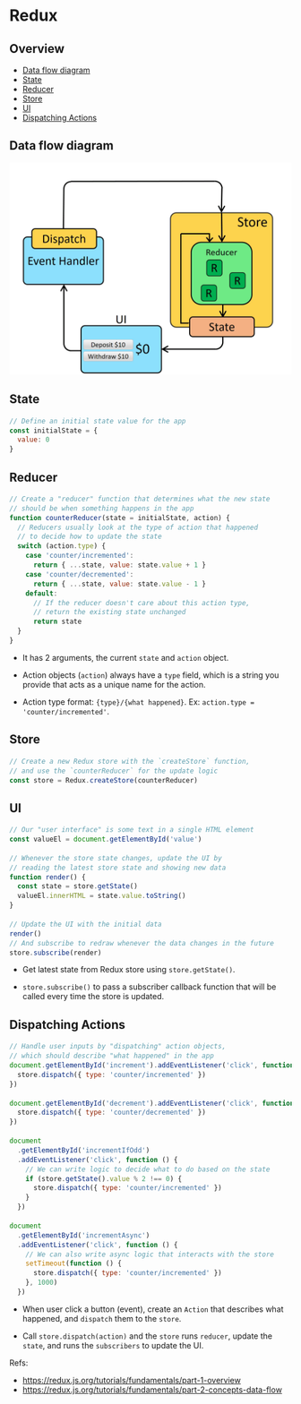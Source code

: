 # Redux

## Overview
* [Data flow diagram](#data-flow-diagram)
* [State](#state)
* [Reducer](#reducer)
* [Store](#store)
* [UI](#ui)
* [Dispatching Actions](#dispatching-actions)

## Data flow diagram
![Redux data flow diagram](https://github.com/tw-wong/learn-js/blob/master/screenshot/redux_data_flow_diagram.gif)


## State
```javascript
// Define an initial state value for the app
const initialState = {
  value: 0
}
```

## Reducer

```javascript
// Create a "reducer" function that determines what the new state
// should be when something happens in the app
function counterReducer(state = initialState, action) {
  // Reducers usually look at the type of action that happened
  // to decide how to update the state
  switch (action.type) {
    case 'counter/incremented':
      return { ...state, value: state.value + 1 }
    case 'counter/decremented':
      return { ...state, value: state.value - 1 }
    default:
      // If the reducer doesn't care about this action type,
      // return the existing state unchanged
      return state
  }
}
```

* It has 2 arguments, the current `state` and `action` object.

* Action objects (`action`) always have a `type` field, which is a string you provide that acts as a unique name for the action. 

* Action type format: `{type}/{what happened}`. Ex: `action.type = 'counter/incremented'`.

## Store

```javascript
// Create a new Redux store with the `createStore` function,
// and use the `counterReducer` for the update logic
const store = Redux.createStore(counterReducer)
```

## UI

```javascript
// Our "user interface" is some text in a single HTML element
const valueEl = document.getElementById('value')

// Whenever the store state changes, update the UI by
// reading the latest store state and showing new data
function render() {
  const state = store.getState()
  valueEl.innerHTML = state.value.toString()
}

// Update the UI with the initial data
render()
// And subscribe to redraw whenever the data changes in the future
store.subscribe(render)
```

* Get latest state from Redux store using `store.getState()`.

* `store.subscribe()` to pass a subscriber callback function that will be called every time the store is updated. 

## Dispatching Actions

```javascript
// Handle user inputs by "dispatching" action objects,
// which should describe "what happened" in the app
document.getElementById('increment').addEventListener('click', function () {
  store.dispatch({ type: 'counter/incremented' })
})

document.getElementById('decrement').addEventListener('click', function () {
  store.dispatch({ type: 'counter/decremented' })
})

document
  .getElementById('incrementIfOdd')
  .addEventListener('click', function () {
    // We can write logic to decide what to do based on the state
    if (store.getState().value % 2 !== 0) {
      store.dispatch({ type: 'counter/incremented' })
    }
  })

document
  .getElementById('incrementAsync')
  .addEventListener('click', function () {
    // We can also write async logic that interacts with the store
    setTimeout(function () {
      store.dispatch({ type: 'counter/incremented' })
    }, 1000)
  })
```

* When user click a button (event), create an `Action` that describes what happened, and `dispatch` them to the `store`.

* Call `store.dispatch(action)` and the `store` runs `reducer`, update the `state`, and runs the `subscribers` to update the UI.

Refs:
* https://redux.js.org/tutorials/fundamentals/part-1-overview
* https://redux.js.org/tutorials/fundamentals/part-2-concepts-data-flow

